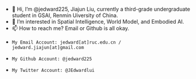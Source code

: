 - 👋 Hi, I’m @jedward225, Jiajun Liu, currently a third-grade undergraduate student in GSAI, Renmin Uiversity of China.
- 👀 I’m interested in Spatial Intelligence, World Model, and Embodied AI.
- 📫 How to reach me? Email or Github is all okay.
-     My Email Account: jedward[at]ruc.edu.cn / jedward.jiajun[at]gmail.com
-     My Github Account: @jedward225
-     My Twitter Account: @JEdwardlui

<!---
jedward225/jedward225 is a ✨ special ✨ repository because its `README.md` (this file) appears on your GitHub profile.
You can click the Preview link to take a look at your changes.
--->
